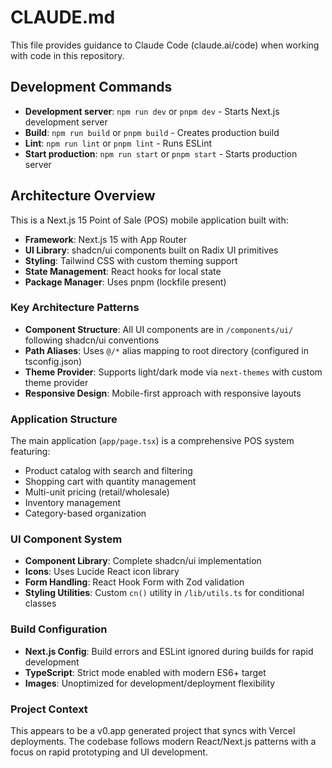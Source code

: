 # CLAUDE.md

This file provides guidance to Claude Code (claude.ai/code) when working with code in this repository.

## Development Commands

- **Development server**: `npm run dev` or `pnpm dev` - Starts Next.js development server
- **Build**: `npm run build` or `pnpm build` - Creates production build
- **Lint**: `npm run lint` or `pnpm lint` - Runs ESLint
- **Start production**: `npm run start` or `pnpm start` - Starts production server

## Architecture Overview

This is a Next.js 15 Point of Sale (POS) mobile application built with:

- **Framework**: Next.js 15 with App Router
- **UI Library**: shadcn/ui components built on Radix UI primitives
- **Styling**: Tailwind CSS with custom theming support
- **State Management**: React hooks for local state
- **Package Manager**: Uses pnpm (lockfile present)

### Key Architecture Patterns

- **Component Structure**: All UI components are in `/components/ui/` following shadcn/ui conventions
- **Path Aliases**: Uses `@/*` alias mapping to root directory (configured in tsconfig.json)
- **Theme Provider**: Supports light/dark mode via `next-themes` with custom theme provider
- **Responsive Design**: Mobile-first approach with responsive layouts

### Application Structure

The main application (`app/page.tsx`) is a comprehensive POS system featuring:
- Product catalog with search and filtering
- Shopping cart with quantity management
- Multi-unit pricing (retail/wholesale)
- Inventory management
- Category-based organization

### UI Component System

- **Component Library**: Complete shadcn/ui implementation
- **Icons**: Uses Lucide React icon library
- **Form Handling**: React Hook Form with Zod validation
- **Styling Utilities**: Custom `cn()` utility in `/lib/utils.ts` for conditional classes

### Build Configuration

- **Next.js Config**: Build errors and ESLint ignored during builds for rapid development
- **TypeScript**: Strict mode enabled with modern ES6+ target
- **Images**: Unoptimized for development/deployment flexibility

### Project Context

This appears to be a v0.app generated project that syncs with Vercel deployments. The codebase follows modern React/Next.js patterns with a focus on rapid prototyping and UI development.